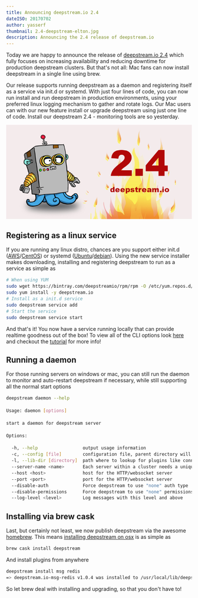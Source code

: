 ```yaml
---
title: Announcing deepstream.io 2.4
dateISO: 20170702
author: yasserf
thumbnail: 2.4-deepstream-elton.jpg
description: Announcing the 2.4 release of deepstream.io
---
```


Today we are happy to announce the release of [deepstream.io 2.4](https://github.com/deepstreamIO/deepstream.io/releases/tag/v2.4.0) which fully focuses on increasing availability and reducing downtime for production deepstream clusters. But that's not all: Mac fans can now install deepstream in a single line using brew. 

Our release supports running deepstream as a daemon and registering itself as a service via init.d or systemd. With just four lines of code, you can now run install and run deepstream in production environments, using your preferred linux logging mechanism to gather and rotate logs. Our Mac users can with our new feature install or upgrade deepstream using just one line of code. Install our deepstream 2.4 - monitoring tools are so yesterday.

<div>
  <img src="2.4-deepstream-elton.jpg" alt="deepstream.io 2.4" />
</div>

## Registering as a linux service

If you are running any linux distro, chances are you support either init.d ([AWS](https://deepstream.io/install/aws-linux/)/[CentOS](https://deepstream.io/install/aws-linux/)) or systemd ([Ubuntu](https://deepstream.io/install/ubuntu/)/[debian](https://deepstream.io/install/debian/)). Using the new service installer  makes downloading, installing and registering deepstream to run as a service as simple as

```bash
# When using YUM
sudo wget https://bintray.com/deepstreamio/rpm/rpm -O /etc/yum.repos.d/bintray-deepstreamio-rpm.repo
sudo yum install -y deepstream.io
# Install as a init.d service
sudo deepstream service add
# Start the service
sudo deepstream service start
```

And that's it! You now have a service running locally that can provide realtime goodness out of the box! To view all of the CLI options look [here](../../docs/server/command-line-interface/) and checkout the [tutorial](../../tutorials/core/deepstream-service/) for more info!

## Running a daemon

For those running servers on windows or mac, you can still run the daemon to monitor and auto-restart deepstream if necessary, while still supporting all the normal start options

```bash
deepstream daemon --help

Usage: daemon [options]

start a daemon for deepstream server

Options:

  -h, --help                 output usage information
  -c, --config [file]        configuration file, parent directory will be used as prefix for other config files
  -l, --lib-dir [directory]  path where to lookup for plugins like connectors and logger
  --server-name <name>       Each server within a cluster needs a unique name
  --host <host>              host for the HTTP/websocket server
  --port <port>              port for the HTTP/websocket server
  --disable-auth             Force deepstream to use "none" auth type
  --disable-permissions      Force deepstream to use "none" permissions
  --log-level <level>        Log messages with this level and above
```

## Installing via brew cask

Last, but certainly not least, we now publish deepstream via the awesome [homebrew](https://brew.sh/). This means [installing deepstream on osx](../../install/osx/) is as simple as

```bash
brew cask install deepstream
```

And install plugins from anywhere

```bash
deepstream install msg redis
=> deepstream.io-msg-redis v1.0.4 was installed to /usr/local/lib/deepstream
```

So let brew deal with installing and upgrading, so that you don't have to!
